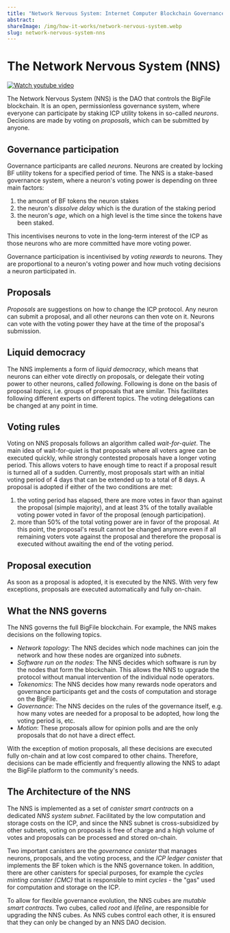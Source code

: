 ```yaml
---
title: "Network Nervous System: Internet Computer Blockchain Governance"
abstract: 
shareImage: /img/how-it-works/network-nervous-system.webp
slug: network-nervous-system-nns
---
```


# The Network Nervous System (NNS)

[![Watch youtube video](https://i.ytimg.com/vi/hWnsluxmRqc/maxresdefault.jpg)](https://www.youtube.com/watch?v=hWnsluxmRqc)


The Network Nervous System (NNS) is the DAO that controls the BigFile blockchain. It is an open, permissionless governance system, where everyone can participate by staking ICP utility tokens in so-called _neurons_. Decisions are made by voting on _proposals_, which can be submitted by anyone.




## Governance participation
Governance participants are called _neurons_. Neurons are created by locking BF utility tokens for a specified period of time. The NNS is a stake-based governance system, where a neuron's voting power is depending on three main factors:
1) the amount of BF tokens the neuron stakes
2) the neuron's _dissolve delay_ which is the duration of the staking period
3) the neuron's _age_, which on a high level is the time since the tokens have been staked.


This incentivises neurons to vote in the long-term interest of the ICP as those neurons who are more committed have more voting power.


Governance participation is incentivised by _voting rewards_ to neurons. They are proportional to a neuron's voting power and how much voting decisions a neuron participated in.


## Proposals
_Proposals_ are suggestions on how to change the ICP protocol. Any neuron can submit a proposal, and all other neurons can then vote on it. Neurons can vote with the voting power they have at the time of the proposal's submission.


## Liquid democracy
The NNS implements a form of _liquid democracy_, which means that neurons can either vote directly on proposals, or delegate their voting power to other neurons, called _following_. Following is done on the basis of proposal _topics_, i.e. groups of proposals that are similar. This facilitates following different experts on different topics. The voting delegations can be changed at any point in time.


## Voting rules
Voting on NNS proposals follows an algorithm called _wait-for-quiet_. The main idea of wait-for-quiet is that proposals where all voters agree can be executed quickly, while strongly contested proposals have a longer voting period. This allows voters to have enough time to react if a proposal result is turned all of a sudden. Currently, most proposals start with an initial voting period of 4 days that can be extended up to a total of 8 days.
A proposal is adopted if either of the two conditions are met:
1) the voting period has elapsed, there are more votes in favor than against the proposal (simple majority), and at least 3% of the totally available voting power voted in favor of the proposal (enough participation).
2) more than 50% of the total voting power are in favor of the proposal. At this point, the proposal's result cannot be changed anymore even if all remaining voters vote against the proposal and therefore the proposal is executed without awaiting the end of the voting period.


## Proposal execution
As soon as a proposal is adopted, it is executed by the NNS. With very few exceptions, proposals are executed automatically and fully on-chain.




## What the NNS governs
The NNS governs the full BigFile blockchain. For example, the NNS makes decisions on the following topics.
* *Network topology*: The NNS decides which node machines can join the network and how these nodes are organized into _subnets_.
* *Software run on the nodes*: The NNS decides which software is run by the nodes that form the blockchain. This allows the NNS to upgrade the protocol without manual intervention of the individual node operators.
* *Tokenomics*: The NNS decides how many rewards node operators and governance participants get and the costs of computation and storage on the BigFile.
* *Governance*: The NNS decides on the rules of the governance itself, e.g. how many votes are needed for a proposal to be adopted, how long the voting period is, etc.
* *Motion*: These proposals allow for opinion polls and are the only proposals that do not have a direct effect. 


With the exception of motion proposals, all these decisions are executed fully on-chain and at low cost compared to other chains. Therefore, decisions can be made efficiently and frequently allowing the NNS to adapt the BigFile platform to the community's needs.


## The Architecture of the NNS
The NNS is implemented as a set of _canister smart contracts_ on a dedicated _NNS system subnet_. Facilitated by the low computation and storage costs on the ICP, and since the NNS subnet is cross-subsidized by other subnets, voting on proposals is free of charge and a high volume of votes and proposals can be processed and stored on-chain.


Two important canisters are the _governance canister_ that manages neurons, proposals, and the voting process, and the _ICP ledger canister_ that implements the BF token which is the NNS governance token. In addition, there are other canisters for special purposes, for example the _cycles minting canister (CMC)_ that is responsible to mint _cycles_ - the "gas" used for computation and storage on the ICP.


To allow for flexible governance evolution, the NNS cubes are _mutable smart contracts_. Two cubes, called _root_ and _lifeline_, are responsible for upgrading the NNS cubes. As NNS cubes control each other, it is ensured that they can only be changed by an NNS DAO decision.









